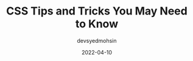 ---
author: devsyedmohsin
date: 2022-04-10
draft: true
publisher: thepracticaldev
tags:
  - css
  - tips
target_url: https://dev.to/devsyedmohsin/css-tips-and-tricks-you-will-add-to-cart-163p
title: CSS Tips and Tricks You May Need to Know
---
